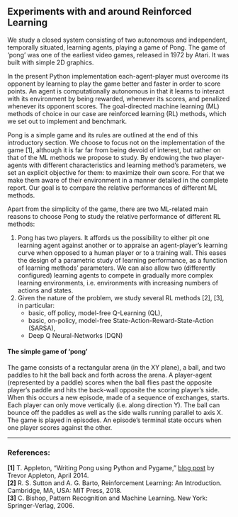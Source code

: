 ﻿## Experiments with and around Reinforced Learning

We study a closed system consisting of two autonomous and independent, temporally situated, learning agents, playing a game of Pong.  The game of ‘pong’ was one of the earliest video games, released in 1972 by Atari. It was built with simple 2D graphics.  

In the present Python implementation each-agent-player must overcome its opponent by learning to play the game better and faster in order to score points.  An agent is computationally autonomous in that it learns to interact with its environment by being rewarded, whenever its scores, and penalized whenever its opponent scores.  The goal-directed machine learning (ML) methods of choice in our case are reinforced learning (RL) methods, which we set out to implement and benchmark.  

Pong is a simple game and its rules are outlined at the end of this introductory section.  We choose to focus not on the implementation of the game [1], although it is far far from being devoid of interest, but rather on that of the ML methods we propose to study.  By endowing the two player-agents with different characteristics and learning method’s parameters, we set an explicit objective for them: to maximize their own score.  For that we make them aware of their environment in a manner detailed in the complete report.  Our goal is to compare the relative performances of different ML methods. 

Apart from the simplicity of the game, there are two ML-related main reasons to choose Pong to study the relative performance of different RL methods: 

1. Pong has two players.  It affords us the possibility to either pit one learning agent against another or to appraise an agent-player’s learning curve when opposed to a human player or to a training wall.  This eases the design of a parametric study of learning performance, as a function of learning methods’ parameters.  We can also allow two (differently configured) learning agents to compete in gradually more complex learning environments, i.e. environments with increasing numbers of actions and states.  
2. Given the nature of the problem, we study several RL methods [2], [3], in particular:
   * basic, off policy, model-free Q-Learning (QL), 
   * basic, on-policy, model-free State-Action-Reward-State-Action (SARSA),
   * Deep Q Neural-Networks (DQN)

#### **The simple game of ‘pong’**
The game consists of a rectangular arena (in the XY plane), a ball, and two paddles to hit the ball back and forth across the arena.  A player-agent (represented by a paddle) scores when the ball flies past the opposite player’s paddle and hits the back-wall opposite the scoring player’s side.  When this occurs a new episode, made of a sequence of exchanges, starts.
Each player can only move vertically (i.e. along direction Y).  The ball can bounce off the paddles as well as the side walls running parallel to axis X. The game is played in episodes. An episode’s terminal state occurs when one player scores against the other. 

--------------
### **References**:
**[1]**	   T. Appleton, “Writing Pong using Python and Pygame,” [blog post](https://trevorappleton.blogspot.com/2014/04/writing-pong-using-python-and-pygame.html) by Trevor Appleton, April 2014.  
**[2]**   R. S. Sutton and A. G. Barto, Reinforcement Learning: An Introduction. Cambridge, MA, USA: MIT Press, 2018.  
**[3]**   C. Bishop, Pattern Recognition and Machine Learning. New York: Springer-Verlag, 2006.
